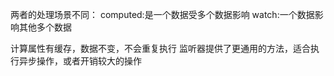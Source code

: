两者的处理场景不同：
computed:是一个数据受多个数据影响
watch:一个数据影响其他多个数据

计算属性有缓存，数据不变，不会重复执行
监听器提供了更通用的方法，适合执行异步操作，或者开销较大的操作
